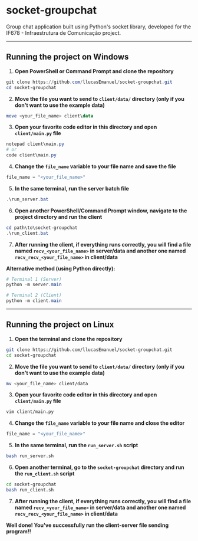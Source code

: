 # socket-groupchat
Group chat application built using Python's socket library, developed for the IF678 - Infraestrutura de Comunicação project.

---

## Running the project on Windows

1) **Open PowerShell or Command Prompt and clone the repository**
```powershell
git clone https://github.com/llucasEmanuel/socket-groupchat.git
cd socket-groupchat
```

2) **Move the file you want to send to `client/data/` directory (only if you don't want to use the example data)**
```powershell
move <your_file_name> client\data
```

3) **Open your favorite code editor in this directory and open `client/main.py` file**
```powershell
notepad client\main.py
# or
code client\main.py
```

4) **Change the `file_name` variable to your file name and save the file**
```python
file_name = "<your_file_name>"
```

5) **In the same terminal, run the server batch file**
```powershell
.\run_server.bat
```

6) **Open another PowerShell/Command Prompt window, navigate to the project directory and run the client**
```powershell
cd path\to\socket-groupchat
.\run_client.bat
```

7) **After running the client, if everything runs correctly, you will find a file named `recv_<your_file_name>` in server/data and another one named `recv_recv_<your_file_name>` in client/data**

**Alternative method (using Python directly):**
```powershell
# Terminal 1 (Server)
python -m server.main

# Terminal 2 (Client)  
python -m client.main
```

---

## Running the project on Linux
1) **Open the terminal and clone the repository**
```bash
git clone https://github.com/llucasEmanuel/socket-groupchat.git
cd socket-groupchat
```
2) **Move the file you want to send to `client/data/` directory (only if you don't want to use the example data)**
```bash 
mv <your_file_name> client/data
```
3) **Open your favorite code editor in this directory and open `client/main.py` file**
```bash
vim client/main.py
```
4) **Change the `file_name` variable to your file name and close the editor**
```python
file_name = "<your_file_name>"
```
5) **In the same terminal, run the `run_server.sh` script**
```bash
bash run_server.sh
```
6) **Open another terminal, go to the `socket-groupchat` directory and run the `run_client.sh` script**
```bash
cd socket-groupchat
bash run_client.sh
```
7) **After running the client, if everything runs correctly, you will find a file named `recv_<your_file_name>` in server/data and another one named `recv_recv_<your_file_name>` in client/data**

**Well done! You've successfully run the client-server file sending program!!**